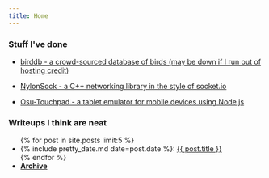 ```yaml
---
title: Home
---
```


### Stuff I've done

- [birddb - a crowd-sourced database of birds (may be down if I run out of hosting credit)](https://github.com/wileyyugioh/birddb)

- [NylonSock - a C++ networking library in the style of socket.io](https://github.com/wileyyugioh/NylonSock)

- [Osu-Touchpad - a tablet emulator for mobile devices using Node.js](https://github.com/wileyyugioh/Osu-Touchpad)

### Writeups I think are neat

<ul>
    {% for post in site.posts limit:5 %}
    <li>
        {% include pretty_date.md date=post.date %}: <a href="{{ post.url }}">{{ post.title }}</a>
    </li>
    {% endfor %}
    <li><a href="/archive"><strong>Archive</strong></a></li>
</ul>
